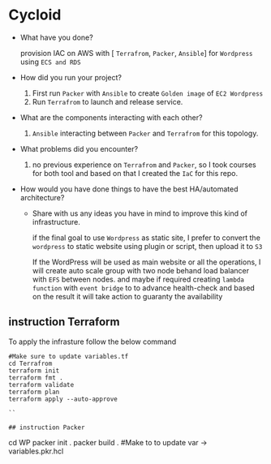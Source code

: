 # Cycloid

- What have you done?
    
    provision IAC on AWS with [ `Terrafrom`, `Packer`, `Ansible`] for `Wordpress` using `ECS and RDS`
    
- How did you run your project?
    1. First run `Packer` with `Ansible` to create `Golden image` of  `EC2 Wordpress`
    2. Run `Terrafrom` to launch and release service.
- What are the components interacting with each other?
    1. `Ansible` interacting between `Packer` and `Terrafrom` for this topology.
- What problems did you encounter?
    1. no previous experience on `Terrafrom` and `Packer`, so I took courses for both tool and based on that I created the `IaC`  for this repo.
- How would you have done things to have the best HA/automated architecture?
    - Share with us any ideas you have in mind to improve this kind of infrastructure.
        
        if the final goal to use `Wordpress` as static site, I prefer to convert the `wordpress` to static website using plugin or script, then upload it to `S3`
        
        If the WordPress will be used as main website or all the operations, I will create auto scale group with two node behand  load balancer with `EFS` between nodes. and maybe if required creating `lambda function` with `event bridge` to to advance health-check and based on the result it will take action to guaranty the availability


## instruction Terraform 
To apply the infrasture follow the below command

```
#Make sure to update variables.tf
cd Terrafrom
terraform init
terraform fmt . 
terraform validate
terraform plan
terraform apply --auto-approve

``

## instruction Packer

```
cd WP
packer init .
packer build .
#Make to to update var -> variables.pkr.hcl
```